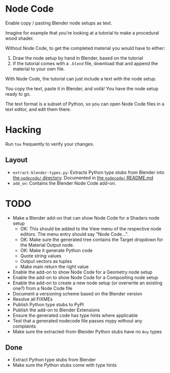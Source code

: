 # Node Code

Enable copy / pasting Blender node setups as text.

Imagine for example that you're looking at a tutorial to make a procedural wood
shader.

Without Node Code, to get the completed material you would have to either:
1. Draw the node setup by hand in Blender, based on the tutorial
2. If the tutorial comes with a `.blend` file, download that and append the
   material to your own file.

With Node Code, the tutorial can just include a text with the node setup.

You copy the text, paste it in Blender, and voilà! You have the node setup ready to
go.

The text format is a subset of Python, so you can open Node Code files in a text
editor, and edit them there.


# Hacking

Run `tox` frequently to verify your changes.

## Layout
- `extract-blender-types.py`: Extracts Python type stubs from Blender into [the
  `nodecode/` directory](nodecode/). Documented in [the `nodecode/`
  README.md](nodecode/README.md)
- `add_on`: Contains the Blender Node Code add-on.


# TODO
- Make a Blender add-on that can show Node Code for a Shaders node setup
  - OK: This should be added to the View menu of the respective node editors.
    The menu entry should say "Node  Code...".
  - OK: Make sure the generated tree contains the Target dropdown for the
    Material Output node.
  - OK: Make it generate Python code
  - Quote string values
  - Output vectors as tuples
  - Make main return the right value
- Enable the add-on to show Node Code for a Geometry node setup
- Enable the add-on to show Node Code for a Compositing node setup
- Enable the add-on to create a new node setup (or overwrite an existing one?)
  from a Node Code file
- Document a versioning scheme based on the Blender version
- Resolve all FIXMEs
- Publish Python type stubs to PyPI
- Publish the add-on to Blender Extensions
- Ensure the generated code has type hints where applicable
- Test that a generated nodecode file passes mypy without any complaints
- Make sure the extracted-from-Blender Python stubs have no `Any` types

## Done
- Extract Python type stubs from Blender
- Make sure the Python stubs come with type hints
